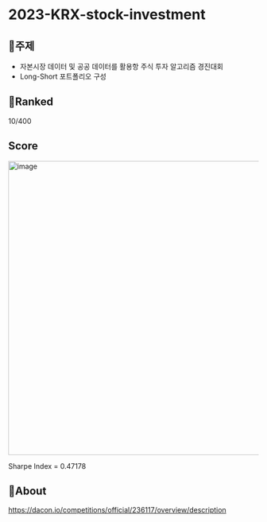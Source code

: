 # 2023-KRX-stock-investment

📍주제
---
- 자본시장 데이터 및 공공 데이터를 활용항 주식 투자 알고리즘 경진대회
- Long-Short 포트폴리오 구성

📍Ranked
---
10/400

Score
---
<img width="592" alt="image" src="https://github.com/daheeda/2023-KRX-stock-investment/assets/91541933/d4b6669b-cd91-4e4e-a445-c0bccdd347fe">

Sharpe Index = 0.47178

📍About
---
https://dacon.io/competitions/official/236117/overview/description
